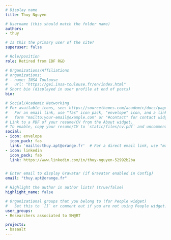 ```yaml
---
# Display name
title: Thuy Nguyen

# Username (this should match the folder name)
authors:
- thuy

# Is this the primary user of the site?
superuser: false

# Role/position
role: Retired from EDF R&D

# Organizations/Affiliations
# organizations:
# - name: INSA Toulouse
#   url: "https://gei.insa-toulouse.fr/en/index.html"
# Short bio (displayed in user profile at end of posts)
bio: 

# Social/Academic Networking
# For available icons, see: https://sourcethemes.com/academic/docs/page-builder/#icons
#   For an email link, use "fas" icon pack, "envelope" icon, and a link in the
#   form "mailto:your-email@example.com" or "#contact" for contact widget.
# Link to a PDF of your resume/CV from the About widget.
# To enable, copy your resume/CV to `static/files/cv.pdf` and uncomment the lines below.
social:
- icon: envelope
  icon_pack: fas
  link: 'mailto:thuy.apt@orange.fr'  # For a direct email link, use "mailto:test@example.org".
- icon: linkedin
  icon_pack: fab
  link: https://www.linkedin.com/in/thuy-nguyen-52992b2ba


# Enter email to display Gravatar (if Gravatar enabled in Config)
email: "thuy.apt@orange.fr"

# Highlight the author in author lists? (true/false)
highlight_name: false

# Organizational groups that you belong to (for People widget)
#   Set this to `[]` or comment out if you are not using People widget.
user_groups:
- Researchers associated to SM@RT

projects:
- basaalt
---
```

